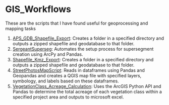 # GIS_Workflows
These are the scripts that I have found useful for geoprocessing and mapping tasks
1. [APS_GDB_Shapefile_Export](https://github.com/nabascher/GIS_Workflows/blob/main/APS_GDB_Shapfile_Export_v3.py): Creates a folder in a specified directory and outputs a zipped shapefile and geodatabase to that folder.
2. [SergeantSuperseg](https://github.com/nabascher/GIS_Workflows/blob/main/SergeantSuperseg_v4.py): Automates the setup process for supersegment creation using ArcPy and Pandas.
3. [Shapefile_Kmz_Export](https://github.com/nabascher/GIS_Workflows/blob/main/Shapefile_Kmz_Export_v3.py): Creates a folder in a specified directory and outputs a zipped shapefile and geodatabase to that folder. 
4. [StreetPhotosMapScript](https://github.com/nabascher/GIS_Workflows/blob/main/StreetPhotosMapScript_v4.py): Reads in dataframes using Pandas and Geopandas and creates a QGIS map file with specified layers, symbology, and labels based on these dataframes. 
5. [VegetationClass_Acreage_Calculation](https://github.com/nabascher/GIS_Workflows/blob/main/VegetationClass_Acreage_Calculation.ipynb): Uses the ArcGIS Python API and Pandas to determine the total acreage of each vegetation class within a specified project area and outputs to microsoft excel. 
